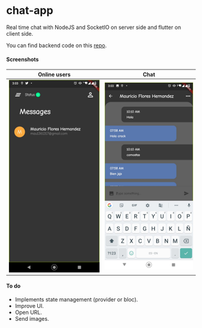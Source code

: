 # chat-app
Real time chat with NodeJS and SocketIO on server side and flutter on client side.

You can find backend code on this [repo](https://github.com/devmaufh/chat-app).

#### Screenshots
Online users | Chat
--- | --- 
![Contacts](https://github.com/devmaufh/chat-app-flutter/blob/master/screenshots/contacts.jpeg) | ![Chat](https://github.com/devmaufh/chat-app-flutter/blob/master/screenshots/messages.jpeg)



#### To do 
* Implements state management (provider or bloc).
* Improve UI.
* Open URL.
* Send images.